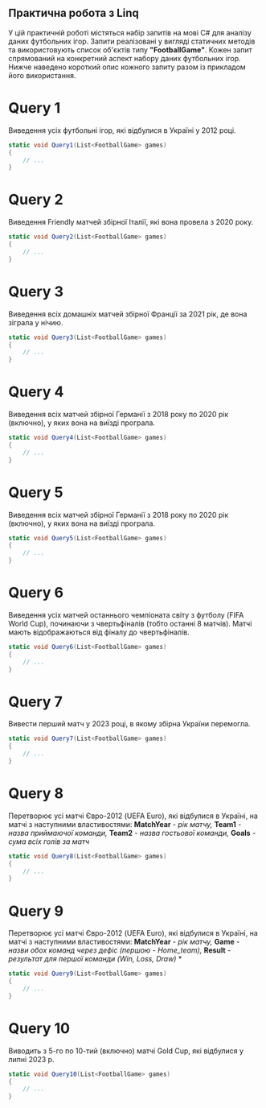 ## Практична робота з Linq
У цій практичній роботі містяться набір запитів на мові C# для аналізу даних футбольних ігор. Запити реалізовані у вигляді статичних методів та використовують список об'єктів типу **"FootballGame"**. Кожен запит спрямований на конкретний аспект набору даних футбольних ігор. Нижче наведено короткий опис кожного запиту разом із прикладом його використання.

# Query 1

Виведення усіх футбольні ігор, які відбулися в Україні у 2012 році.
``` csharp
static void Query1(List<FootballGame> games)
{
    // ...
}
```

# Query 2

Виведення Friendly матчей збірної Італії, які вона провела з 2020 року.  

``` csharp
static void Query2(List<FootballGame> games)
{
    // ...
}
```

# Query 3

Виведення всіх домашніх матчей збірної Франції за 2021 рік, де вона зіграла у нічию.

``` csharp
static void Query3(List<FootballGame> games)
{
    // ...
}
```

# Query 4

Виведення всіх матчей збірної Германії з 2018 року по 2020 рік (включно), у яких вона на виїзді програла.

``` csharp
static void Query4(List<FootballGame> games)
{
    // ...
}
```

# Query 5

Виведення всіх матчей збірної Германії з 2018 року по 2020 рік (включно), у яких вона на виїзді програла.

``` csharp
static void Query5(List<FootballGame> games)
{
    // ...
}
```

# Query 6

Виведення усіх матчей останнього чемпіоната світу з футболу (FIFA World Cup), починаючи з чвертьфіналів (тобто останні 8 матчів). Матчі мають відображаються від фіналу до чвертьфіналів.

``` csharp
static void Query6(List<FootballGame> games)
{
    // ...
}
```

# Query 7

Вивести перший матч у 2023 році, в якому збірна України перемогла.

``` csharp
static void Query7(List<FootballGame> games)
{
    // ...
}
```

# Query 8

Перетворює усі матчі Євро-2012 (UEFA Euro), які відбулися в Україні, на матчі з наступними властивостями: 
**MatchYear** - *рік матчу,* **Team1** *- назва приймаючої команди,* **Team2** *- назва гостьової команди,* **Goals** *- сума всіх голів за матч*

``` csharp
static void Query8(List<FootballGame> games)
{
    // ...
}
```

# Query 9

Перетворює усі матчі Євро-2012 (UEFA Euro), які відбулися в Україні, на матчі з наступними властивостями: 
**MatchYear** - *рік матчу,* **Game** *-  назви обох команд через дефіс (першою - Home_team),* **Result** - *результат для першої команди (Win, Loss, Draw)*
*

``` csharp
static void Query9(List<FootballGame> games)
{
    // ...
}
```

# Query 10

Виводить з 5-го по 10-тий (включно) матчі Gold Cup, які відбулися у липні 2023 р.


``` csharp
static void Query10(List<FootballGame> games)
{
    // ...
}
```
